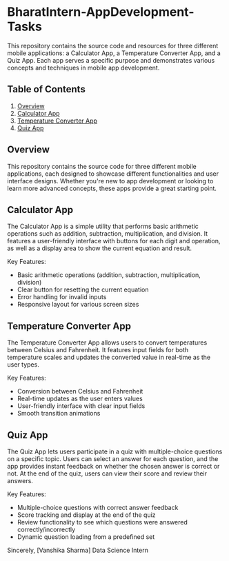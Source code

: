 # BharatIntern-AppDevelopment-Tasks

This repository contains the source code and resources for three different mobile applications: a Calculator App, a Temperature Converter App, and a Quiz App. Each app serves a specific purpose and demonstrates various concepts and techniques in mobile app development. 

## Table of Contents

1. [Overview](#overview)
2. [Calculator App](#calculator-app)
3. [Temperature Converter App](#temperature-converter-app)
4. [Quiz App](#quiz-app)


## Overview

This repository contains the source code for three different mobile applications, each designed to showcase different functionalities and user interface designs. Whether you're new to app development or looking to learn more advanced concepts, these apps provide a great starting point.

## Calculator App

The Calculator App is a simple utility that performs basic arithmetic operations such as addition, subtraction, multiplication, and division. It features a user-friendly interface with buttons for each digit and operation, as well as a display area to show the current equation and result.

Key Features:
- Basic arithmetic operations (addition, subtraction, multiplication, division)
- Clear button for resetting the current equation
- Error handling for invalid inputs
- Responsive layout for various screen sizes

## Temperature Converter App

The Temperature Converter App allows users to convert temperatures between Celsius and Fahrenheit. It features input fields for both temperature scales and updates the converted value in real-time as the user types.

Key Features:
- Conversion between Celsius and Fahrenheit
- Real-time updates as the user enters values
- User-friendly interface with clear input fields
- Smooth transition animations

## Quiz App

The Quiz App lets users participate in a quiz with multiple-choice questions on a specific topic. Users can select an answer for each question, and the app provides instant feedback on whether the chosen answer is correct or not. At the end of the quiz, users can view their score and review their answers.

Key Features:
- Multiple-choice questions with correct answer feedback
- Score tracking and display at the end of the quiz
- Review functionality to see which questions were answered correctly/incorrectly
- Dynamic question loading from a predefined set

Sincerely, [Vanshika Sharma] Data Science Intern 
